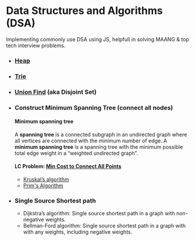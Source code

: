 # Data Structures and Algorithms (DSA)
Implementing commonly use DSA using JS, helpfull in solving MAANG & top tech interview problems.

- ### [Heap](https://github.com/akshaykhanna/DSA/blob/main/Heap.js)
- ### [Trie](https://github.com/akshaykhanna/DSA/blob/main/Trie.js)
- ### [Union Find](https://github.com/akshaykhanna/DSA/blob/main/UnionFind.js) (aka Disjoint Set)
- ### Construct Minimum Spanning Tree (connect all nodes)
  #### Minimum spanning tree
  A **spanning tree** is a connected subgraph in an undirected graph where all vertices are connected with the minimum number of edge.
  A **minimum spanning tree** is a spanning tree with the minimum possible total edge weight in a “weighted undirected graph”.
  #### LC Problem: [Min Cost to Connect All Points](https://leetcode.com/problems/min-cost-to-connect-all-points/)
  - [Kruskal’s algorithm](https://github.com/akshaykhanna/DSA/blob/main/KruskalAlgo.js)
  - [Prim's Algorithm](https://github.com/akshaykhanna/DSA/blob/main/PrimAlgo.js)
- ### Single Source Shortest path
  - Dijkstra’s algorithm: Single source shortest path in a graph with non-negative weights.
  - Bellman-Ford algorithm: Single source shortest path in a graph with with any weights, including negative weights.
  



